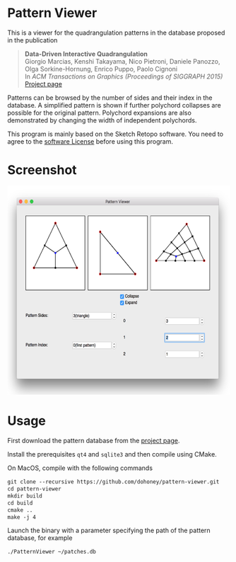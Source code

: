 # Pattern Viewer
This is a viewer for the quadrangulation patterns in the database proposed in the publication

> **Data-Driven Interactive Quadrangulation**<br/>
> Giorgio Marcias, Kenshi Takayama, Nico Pietroni, Daniele Panozzo, Olga Sorkine-Hornung, Enrico Puppo, Paolo Cignoni<br/>
> In *ACM Transactions on Graphics (Proceedings of SIGGRAPH 2015)*<br/>
> [Project page](http://igl.ethz.ch/projects/ddq/)

Patterns can be browsed by the number of sides and their index in the database. A simplified pattern is shown if further polychord collapses are possible for the original pattern. Polychord expansions are also demonstrated by changing the width of independent polychords.

This program is mainly based on the Sketch Retopo software. You need to agree to the [software License](http://igl.ethz.ch/projects/sketch-retopo/sketch-retopo-license.html) before using this program.

# Screenshot
<img width="606" height="472" src="https://github.com/dohoney/pattern-viewer/raw/master/resources/screenshot.png">

# Usage
First download the pattern database from the [project page](http://vcg.isti.cnr.it/Publications/2015/MTPPSPC15/).

Install the prerequisites ``qt4`` and ``sqlite3`` and then compile using CMake.

On MacOS, compile with the following commands

	git clone --recursive https://github.com/dohoney/pattern-viewer.git
	cd pattern-viewer
	mkdir build
	cd build
	cmake ..
	make -j 4

Launch the binary with a parameter specifying the path of the pattern database, for example

	./PatternViewer ~/patches.db


